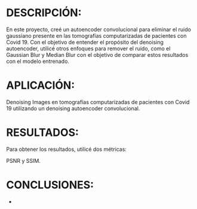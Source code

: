 # DESCRIPCIÓN:
En este proyecto, creé un autoencoder convolucional para eliminar el ruido gaussiano presente en las tomografías computarizadas de pacientes con Covid 19.
Con el objetivo de entender el propósito del denoising autoencoder, utilicé otros enfoques para remover el ruido, como el Gaussian Blur y Median Blur con el objetivo de comparar estos resultados con el modelo entrenado.

# APLICACIÓN:
Denoising Images en tomografías computarizadas de pacientes con Covid 19 utilizando un denoising autoencoder convolucional.

# RESULTADOS:
Para obtener los resultados, utilicé dos métricas:

PSNR y SSIM.


# CONCLUSIONES:
-  

